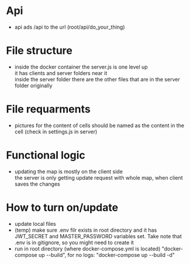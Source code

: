 # Api
- api ads /api to the url (root/api/do_your_thing)

# File structure
- inside the docker container the server.js is one level up \
    it has clients and server folders near it \
    inside the server folder there are the other files that are in the server folder originally

# File requarments
- pictures for the content of cells should be named as the content in the cell (check in settings.js in server)

# Functional logic
- updating the map is mostly on the client side\
    the server is only getting update request with whole map, when client saves the changes

# How to turn on/update
- update local files
- (temp) make sure .env filr exists in root directory and it has JWT_SECRET and MASTER_PASSWORD variables set. Take note that .env is in gitignore, so you might need to create it 
- run in root directory (where docker-compose.yml is located) "docker-compose up --build", for no logs: "docker-compose up --build -d"